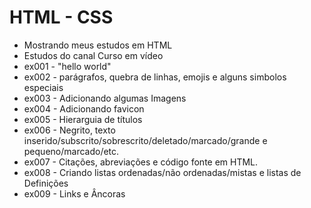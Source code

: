 # HTML - CSS

- Mostrando meus estudos em HTML
- Estudos do canal Curso em vídeo 
- ex001 - "hello world"
- ex002 - parágrafos, quebra de linhas, emojis e alguns simbolos especiais
- ex003 - Adicionando algumas Imagens
- ex004 - Adicionando favicon 
- ex005 - Hierarguia de títulos
- ex006 - Negrito, texto inserido/subscrito/sobrescrito/deletado/marcado/grande e pequeno/marcado/etc.
- ex007 - Citações, abreviações e código fonte em HTML.
- ex008 - Criando listas ordenadas/não ordenadas/mistas e listas de Definições
- ex009 - Links e Âncoras
